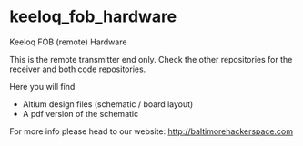 keeloq_fob_hardware
===================

Keeloq FOB (remote) Hardware

This is the remote transmitter end only.  Check the other repositories for the receiver and both code repositories.

Here you will find
* Altium design files (schematic / board layout)
* A pdf version of the schematic

For more info please head to our website:
http://baltimorehackerspace.com
